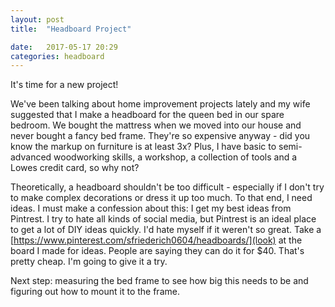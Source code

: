 ```yaml
---
layout: post
title:  "Headboard Project"

date:   2017-05-17 20:29
categories: headboard
---
```


It's time for a new project!

We've been talking about home improvement projects lately and my wife suggested that I make a headboard for the queen bed in our spare bedroom.
We bought the mattress when we moved into our house and never bought a fancy bed frame. They're so expensive anyway - did you know the markup
on furniture is at least 3x? Plus, I have basic to semi-advanced woodworking skills, a workshop, a collection of tools and a Lowes credit card,
so why not?

Theoretically, a headboard shouldn't be too difficult - especially if I don't try to make complex decorations or dress it up too much. To that end,
I need ideas. I must make a confession about this: I get my best ideas from Pintrest. I try to hate all kinds of social media, but Pintrest is an
ideal place to get a lot of DIY ideas quickly. I'd hate myself if it weren't so great. Take a 
[https://www.pinterest.com/sfriederich0604/headboards/](look) at the board I made for ideas. People are saying they can do it for $40. That's pretty cheap. I'm going to give it a try.

Next step: measuring the bed frame to see how big this needs to be and figuring out how to mount it to the frame.